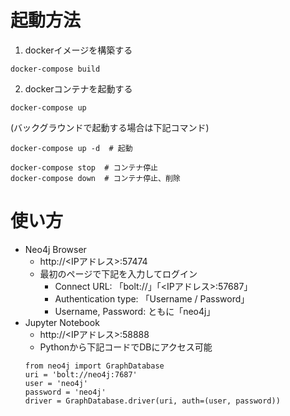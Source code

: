 # 起動方法
1. dockerイメージを構築する
```
docker-compose build
```

2. dockerコンテナを起動する
```
docker-compose up
```
(バックグラウンドで起動する場合は下記コマンド)
```
docker-compose up -d  # 起動

docker-compose stop  # コンテナ停止
docker-compose down  # コンテナ停止、削除
```

# 使い方
+ Neo4j Browser
    + http://<IPアドレス>:57474
    + 最初のページで下記を入力してログイン
        + Connect URL: 「bolt://」「<IPアドレス>:57687」
        + Authentication type: 「Username / Password」
        + Username, Password: ともに「neo4j」
+ Jupyter Notebook
    + http://<IPアドレス>:58888
    + Pythonから下記コードでDBにアクセス可能
    ```demo.py:python
    from neo4j import GraphDatabase
    uri = 'bolt://neo4j:7687'
    user = 'neo4j'
    password = 'neo4j'
    driver = GraphDatabase.driver(uri, auth=(user, password))
    ```